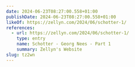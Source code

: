 ```yaml
---
date: 2024-06-23T08:27:00.558+01:00
publishDate: 2024-06-23T08:27:00.558+01:00
likeOf: https://zellyn.com/2024/06/schotter-1/
references:
  - url: https://zellyn.com/2024/06/schotter-1/
    type: entry
    name: Schotter - Georg Nees - Part 1
    summary: Zellyn's Website
slug: tz2wn
---
```

